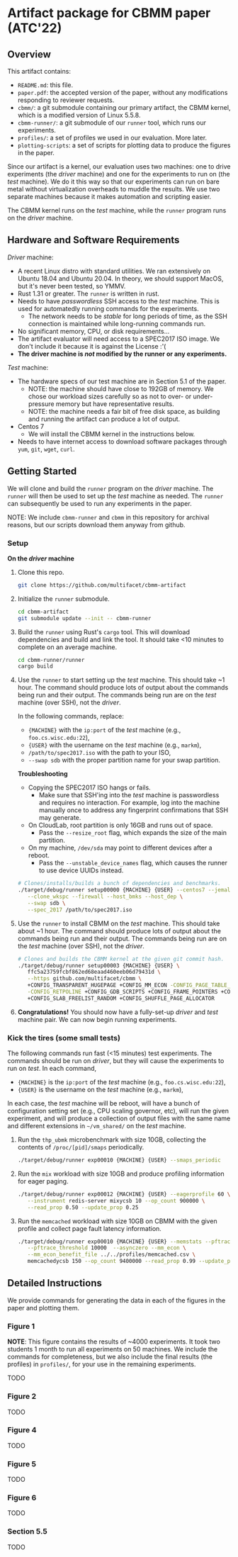 # Artifact package for CBMM paper (ATC'22)

## Overview

This artifact contains:

- `README.md`: this file.
- `paper.pdf`: the accepted version of the paper, without any modifications responding to reviewer requests.
- `cbmm/`: a git submodule containing our primary artifact, the CBMM kernel, which is a modified version of Linux 5.5.8.
- `cbmm-runner/`: a git submodule of our `runner` tool, which runs our experiments.
- `profiles/`: a set of profiles we used in our evaluation. More later.
- `plotting-scripts`: a set of scripts for plotting data to produce the figures in the paper.

Since our artifact is a kernel, our evaluation uses two machines: one to drive experiments (the _driver_ machine) and one for the experiments to run on (the _test_ machine). We do it this way so that our experiments can run on bare metal without virtualization overheads to muddle the results. We use two separate machines because it makes automation and scripting easier.

The CBMM kernel runs on the _test_ machine, while the `runner` program runs on the _driver_ machine.

## Hardware and Software Requirements

_Driver_ machine:
- A recent Linux distro with standard utilities. We ran extensively on Ubuntu 18.04 and Ubuntu 20.04. In theory, we should support MacOS, but it's never been tested, so YMMV.
- Rust 1.31 or greater. The `runner` is written in rust.
- Needs to have _passwordless_ SSH access to the _test_ machine. This is used for automatedly running commands for the experiments.
   - The network needs to be _stable_ for long periods of time, as the SSH connection is maintained while long-running commands run.
- No significant memory, CPU, or disk requirements...
- The artifact evaluator will need access to a SPEC2017 ISO image. We don't include it because it is against the License :'(
- **The driver machine is _not_ modified by the runner or any experiments.**

_Test_ machine:
- The hardware specs of our test machine are in Section 5.1 of the paper.
   - NOTE: the machine should have close to 192GB of memory. We chose our workload sizes carefully so as not to over- or under-pressure memory but have representative results.
   - NOTE: the machine needs a fair bit of free disk space, as building and running the artifact can produce a lot of output.
- Centos 7
   - We will install the CBMM kernel in the instructions below.
- Needs to have internet access to download software packages through `yum`, `git`, `wget`, `curl`.

## Getting Started

We will clone and build the `runner` program on the _driver_ machine. The `runner` will then be used to set up the _test_ machine as needed. The `runner` can subsequently be used to run any experiments in the paper.

NOTE: We include `cbmm-runner` and `cbmm` in this repository for archival reasons, but our scripts download them anyway from github.

### Setup

**On the _driver_ machine**

1. Clone this repo.

    ```sh
    git clone https://github.com/multifacet/cbmm-artifact
    ```

2. Initialize the `runner` submodule.

   ```sh
   cd cbmm-artifact
   git submodule update --init -- cbmm-runner
   ```

3. Build the `runner` using Rust's `cargo` tool. This will download dependencies and build and link the tool. It should take <10 minutes to complete on an average machine.

   ```sh
   cd cbmm-runner/runner
   cargo build
   ```

4. Use the `runner` to start setting up the _test_ machine. This should take ~1 hour. The command should produce lots of output about the commands being run and their output. The commands being run are on the _test_ machine (over SSH), not the _driver_.

   In the following commands, replace:
      - `{MACHINE}` with the `ip:port` of the _test_ machine (e.g., `foo.cs.wisc.edu:22`),
      - `{USER}` with the username on the _test_ machine (e.g., `markm`),
      - `/path/to/spec2017.iso` with the path to your ISO,
      - `--swap sdb` with the proper partition name for your swap partition.

   **Troubleshooting**
      - Copying the SPEC2017 ISO hangs or fails.
         - Make sure that SSH'ing into the _test_ machine is passwordless and requires no interaction. For example, log into the machine manually once to address any fingerprint confirmations that SSH may generate.
      - On CloudLab, root partition is only 16GB and runs out of space.
         - Pass the `--resize_root` flag, which expands the size of the main partition.
      - On my machine, `/dev/sda` may point to different devices after a reboot.
         - Pass the `--unstable_device_names` flag, which causes the runner to use device UUIDs instead.

   ```sh
   # Clones/installs/builds a bunch of dependencies and benchmarks.
   ./target/debug/runner setup00000 {MACHINE} {USER} --centos7 --jemalloc \
      --clone_wkspc --firewall --host_bmks --host_dep \
      --swap sdb \
      --spec_2017 /path/to/spec2017.iso
   ```

5. Use the `runner` to install CBMM on the _test_ machine. This should take about ~1 hour. The command should produce lots of output about the commands being run and their output. The commands being run are on the _test_ machine (over SSH), not the _driver_.

   ```sh
   # Clones and builds the CBMM kernel at the given git commit hash.
   ./target/debug/runner setup00003 {MACHINE} {USER} \
      ffc5a23759fcbf862ed68eaad460eeb06d79431d \
      --https github.com/multifacet/cbmm \
      +CONFIG_TRANSPARENT_HUGEPAGE +CONFIG_MM_ECON -CONFIG_PAGE_TABLE_ISOLATION \
      -CONFIG_RETPOLINE +CONFIG_GDB_SCRIPTS +CONFIG_FRAME_POINTERS +CONFIG_IKHEADERS \
      +CONFIG_SLAB_FREELIST_RANDOM +CONFIG_SHUFFLE_PAGE_ALLOCATOR
   ```

6. **Congratulations!** You should now have a fully-set-up _driver_ and _test_ machine pair. We can now begin running experiments.

### Kick the tires (some small tests)

The following commands run fast (<15 minutes) test experiments. The commands should be run on _driver_, but they will cause the experiments to run on _test_. In each command,
   - `{MACHINE}` is the `ip:port` of the _test_ machine (e.g., `foo.cs.wisc.edu:22`),
   - `{USER}` is the username on the _test_ machine (e.g., `markm`),

In each case, the _test_ machine will be reboot, will have a bunch of configuration setting set (e.g., CPU scaling governor, etc), will run the given experiment, and will produce a collection of output files with the same name and different extensions in `~/vm_shared/` on the _test_ machine.

1. Run the `thp_ubmk` microbenchmark with size 10GB, collecting the contents of `/proc/[pid]/smaps` periodically.

   ```sh
   ./target/debug/runner exp00010 {MACHINE} {USER} --smaps_periodic   thp_ubmk 10
   ```

2. Run the `mix` workload with size 10GB and produce profiling information for eager paging.

   ```sh
   ./target/debug/runner exp00012 {MACHINE} {USER} --eagerprofile 60 \
      --instrument redis-server mixycsb 10 --op_count 900000 \
      --read_prop 0.50 --update_prop 0.25
   ```

3. Run the `memcached` workload with size 10GB on CBMM with the given profile and collect page fault latency information.

   ```sh
   ./target/debug/runner exp00010 {MACHINE} {USER} --memstats --pftrace \
      --pftrace_threshold 10000  --asynczero --mm_econ \
      --mm_econ_benefit_file ../../profiles/memcached.csv \
      memcachedycsb 150 --op_count 9400000 --read_prop 0.99 --update_prop 0.01
   ```

## Detailed Instructions

We provide commands for generating the data in each of the figures in the
paper and plotting them.

### Figure 1

**NOTE**: This figure contains the results of ~4000 experiments. It took two students 1 month to run all experiments on 50 machines. We include the commands for completeness, but we also include the final results (the profiles) in `profiles/`, for your use in the remaining experiments.

TODO

### Figure 2

TODO

### Figure 4

TODO

### Figure 5

TODO

### Figure 6

TODO

### Section 5.5

TODO
